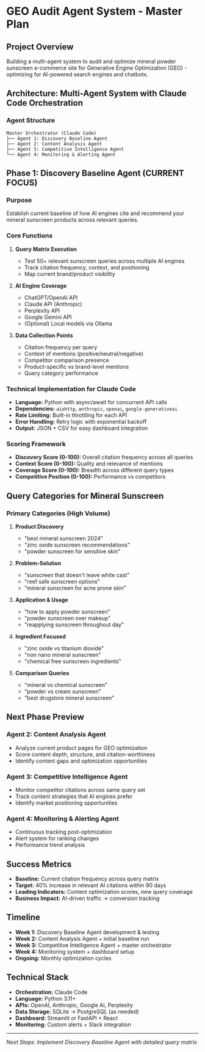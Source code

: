 # GEO Audit Agent System - Master Plan

## Project Overview
Building a multi-agent system to audit and optimize mineral powder sunscreen e-commerce site for Generative Engine Optimization (GEO) - optimizing for AI-powered search engines and chatbots.

## Architecture: Multi-Agent System with Claude Code Orchestration

### Agent Structure
```
Master Orchestrator (Claude Code)
├── Agent 1: Discovery Baseline Agent
├── Agent 2: Content Analysis Agent  
├── Agent 3: Competitive Intelligence Agent
└── Agent 4: Monitoring & Alerting Agent
```

## Phase 1: Discovery Baseline Agent (CURRENT FOCUS)

### Purpose
Establish current baseline of how AI engines cite and recommend your mineral sunscreen products across relevant queries.

### Core Functions
1. **Query Matrix Execution**
   - Test 50+ relevant sunscreen queries across multiple AI engines
   - Track citation frequency, context, and positioning
   - Map current brand/product visibility

2. **AI Engine Coverage**
   - ChatGPT/OpenAI API
   - Claude API (Anthropic)
   - Perplexity API
   - Google Gemini API
   - (Optional) Local models via Ollama

3. **Data Collection Points**
   - Citation frequency per query
   - Context of mentions (positive/neutral/negative)
   - Competitor comparison presence
   - Product-specific vs brand-level mentions
   - Query category performance

### Technical Implementation for Claude Code
- **Language:** Python with async/await for concurrent API calls
- **Dependencies:** `aiohttp`, `anthropic`, `openai`, `google-generativeai`
- **Rate Limiting:** Built-in throttling for each API
- **Error Handling:** Retry logic with exponential backoff
- **Output:** JSON + CSV for easy dashboard integration

### Scoring Framework
- **Discovery Score (0-100):** Overall citation frequency across all queries
- **Context Score (0-100):** Quality and relevance of mentions
- **Coverage Score (0-100):** Breadth across different query types
- **Competitive Position (0-100):** Performance vs competitors

## Query Categories for Mineral Sunscreen

### Primary Categories (High Volume)
1. **Product Discovery**
   - "best mineral sunscreen 2024"
   - "zinc oxide sunscreen recommendations"
   - "powder sunscreen for sensitive skin"

2. **Problem-Solution**
   - "sunscreen that doesn't leave white cast"
   - "reef safe sunscreen options"
   - "mineral sunscreen for acne prone skin"

3. **Application & Usage**
   - "how to apply powder sunscreen"
   - "powder sunscreen over makeup"
   - "reapplying sunscreen throughout day"

4. **Ingredient Focused**
   - "zinc oxide vs titanium dioxide"
   - "non nano mineral sunscreen"
   - "chemical free sunscreen ingredients"

5. **Comparison Queries**
   - "mineral vs chemical sunscreen"
   - "powder vs cream sunscreen"
   - "best drugstore mineral sunscreen"

## Next Phase Preview

### Agent 2: Content Analysis Agent
- Analyze current product pages for GEO optimization
- Score content depth, structure, and citation-worthiness
- Identify content gaps and optimization opportunities

### Agent 3: Competitive Intelligence Agent
- Monitor competitor citations across same query set
- Track content strategies that AI engines prefer
- Identify market positioning opportunities

### Agent 4: Monitoring & Alerting Agent
- Continuous tracking post-optimization
- Alert system for ranking changes
- Performance trend analysis

## Success Metrics
- **Baseline:** Current citation frequency across query matrix
- **Target:** 40% increase in relevant AI citations within 90 days
- **Leading Indicators:** Content optimization scores, new query coverage
- **Business Impact:** AI-driven traffic → conversion tracking

## Timeline
- **Week 1:** Discovery Baseline Agent development & testing
- **Week 2:** Content Analysis Agent + initial baseline run
- **Week 3:** Competitive Intelligence Agent + master orchestrator
- **Week 4:** Monitoring system + dashboard setup
- **Ongoing:** Monthly optimization cycles

## Technical Stack
- **Orchestration:** Claude Code
- **Language:** Python 3.11+
- **APIs:** OpenAI, Anthropic, Google AI, Perplexity
- **Data Storage:** SQLite → PostgreSQL (as needed)
- **Dashboard:** Streamlit or FastAPI + React
- **Monitoring:** Custom alerts + Slack integration

---

*Next Steps: Implement Discovery Baseline Agent with detailed query matrix*
